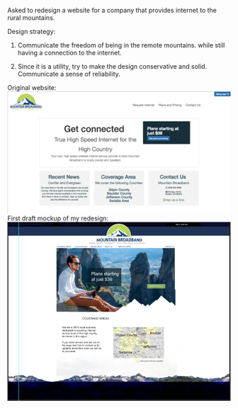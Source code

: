 Asked to redesign a website for a company that provides internet to the rural mountains.

Design strategy:

1. Communicate the freedom of being in the remote mountains. while still having a connection to the internet.

2. Since it is a utility, try to make the design conservative and solid. Communicate a sense of reliability.

Original website:
![original site](github/mtn_broadband_original.png)
First draft mockup of my redesign:
![mockup](github/mtn_broadband_mockup.png)
